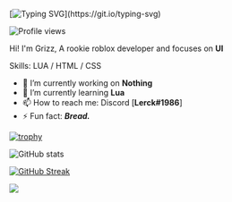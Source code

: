 [![Typing SVG](https://readme-typing-svg.demolab.com?font=Fira+Code&weight=350&duration=3000&pause=500&color=F79200&center=true&multiline=true&width=500&height=70&lines=Terence+Montecillo;Dumb+idea's+are+the+best.)](https://git.io/typing-svg)


![Profile views](https://gpvc.arturio.dev/Grizzey)
<!---https://yhype.me/github/profile-views--->
<!---https://yhype.me/ghpvc THIS IS TO RESET COUNT--->

Hi! I'm Grizz, A rookie roblox developer and focuses on **UI**

Skills: LUA / HTML / CSS

- 🔭 I’m currently working on **Nothing** 
- 🌱 I’m currently learning **Lua** 
- 📫 How to reach me: Discord [**Lerck#1986**] 
- ⚡ Fun fact: ***Bread.*** 

[![trophy](https://github-profile-trophy.vercel.app/?username=Grizzey&theme=dark_lover&no-frame=true)](https://github.com/ryo-ma/github-profile-trophy)

![GitHub stats](https://github-readme-stats.vercel.app/api?username=Grizzey&show_icons=true&hide_border=true&theme=dark)  

[![GitHub Streak](https://streak-stats.demolab.com?user=Grizzey&theme=dark&hide_border=true)](https://git.io/streak-stats)



![](https://hit.yhype.me/github/profile?user_id=73973192)
